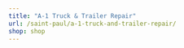 ```yaml
---
title: "A-1 Truck & Trailer Repair"
url: /saint-paul/a-1-truck-and-trailer-repair/
shop: shop
---
```

